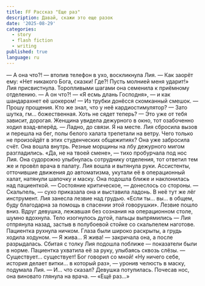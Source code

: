 ```yaml
---
title: FF Рассказ "Еще раз"
description: Давай, скажи это еще разок
date: '2025-08-29'
categories:
  - story
  - flash fiction
  - writing
published: true
language: ru
---
```


— А она что?! — втопив телефон в ухо, воскликнула Лия.
— Как заорёт ему: «Нет никакого Бога, сказки! Где?! Пусть молнией меня ударит!»
Лия присвистнула. Торопливыми шагами она семенила к приёмному отделению.
— А он что?!
— «Я есмь длань Господня», — и как шандарахнет её шокером! — Из трубки донёсся скомканный смешок. — Прошу прощения. Кто же знал, что у неё кардиостимулятор?
— Зато шутка, гм... божественная. Хоть не сядет теперь?
— Это уже от тебя зависит, дорогая.
Женщина увидела дежурного в окно, тот озабоченно ходил взад-вперёд.
— Ладно, до связи. Я на месте.
Лия сбросила вызов и перешла на бег, полы белого халата трепетали на ветру. Чего только не произойдёт в этих студенческих общежитиях? Она уже забросила счёт.
Она вошла внутрь. Резные морщины на лбу дежурного мигом разгладились. «Да, не на твоей смене», — тихо пробурчала под нос Лия. Она судорожно улыбнулась сотруднику отделения, тот ответил тем же и провёл врача в палату.
Лия вошла и вытянула руки. Ассистенты, отточившие движения до автоматизма, укутали её в операционный халат, натянули шапочку и маску. Она подошла ближе и наклонилась над пациенткой.
— Состояние критическое, — донеслось со стороны.
— Скальпель, — сухо приказала она и выставила ладонь. В неё тут же лёг инструмент.
Лия занесла лезвие над грудью. «Если ты… вы… в общем, буду благодарна за помощь в спасении этой говорушки». Лезвие пошло вниз.
Вдруг девушка, лежавшая без сознания на операционном столе, шумно вдохнула. Тело изогнулось дугой, пальцы выпрямились — Лия отпрянула назад, застыв в полубоевой стойке со скальпелем наготове. Пациентка рухнула ничком. Глаза были широко раскрыты, а грудь ходила ходуном.
— Я жива... Я жива! — закричала она, а после разрыдалась.
Сбитая с толку Лия подошла поближе — показатели были в норме. Пациентка ухватила её за руку, улыбаясь сквозь слёзы.
— Существует... существует! Бог говорил со мной!
«Ну ничего себе, история делает витки… в который раз», — уронив челюсть в маску, подумала Лия.
— И... что сказал?
Девушка потупилась. Почесав нос, она виновато глянула на врача.
— «Ещё раз...»
